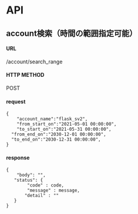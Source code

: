 # API

## account検索（時間の範囲指定可能）

#### URL

/account/search_range

#### HTTP METHOD

POST

#### request

```
{
	"account_name":"flask_sv2", 
	"from_start_on":"2021-05-01 00:00:00", 	
	"to_start_on":"2021-05-31 00:00:00", 	
  "from_end_on":"2030-12-01 00:00:00",
  "to_end_on":"2030-12-31 00:00:00",
}
```


#### response

```
{
	"body": "",
   "status": {
   		"code" : code,
   		"message" : message,
       "detail" : ""
   }
}
```

